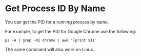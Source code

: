 # Get Process ID By Name

You can get the PID for a running process by name. 

For example, to get the PID for Google Chrome use the following:

```shell
ps -A | grep -m1 chrome | awk '{print $1}'
```

The same command will also work on Linux.
